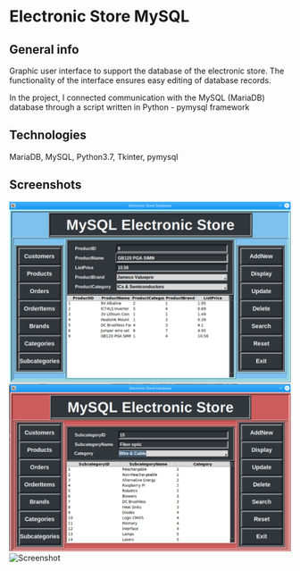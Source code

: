# Electronic Store MySQL
## General info
Graphic user interface to support the database of the electronic store. The functionality of the interface ensures easy editing of database records.

In the project, I connected communication with the MySQL (MariaDB) database through a script written in Python - pymysql framework

## Technologies
MariaDB, MySQL, Python3.7, Tkinter, pymysql
## Screenshots
![Screenshot](screenshot_eshop_sql.png)
![Screenshot](screenshot_eshop_sql_2.png)
![Screenshot](screenshot_eshop_sql_3.png)
